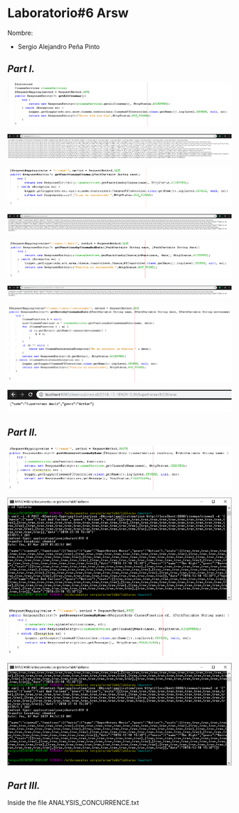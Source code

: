 # Laboratorio#6 Arsw

Nombre: 
* Sergio Alejandro Peña Pinto

## *Part I.*
![](img/8.PNG)

![](img/11.PNG)

![](img/2.PNG)

![](img/21.PNG)

![](img/3.PNG)

![](img/31.PNG)

![](img/4.PNG)

![](img/41.PNG)

## *Part II.*
![](img/5.PNG)

![](img/7.PNG)

![](img/6.PNG)

![](img/9.PNG)

## *Part III.*

Inside the file ANALYSIS_CONCURRENCE.txt

